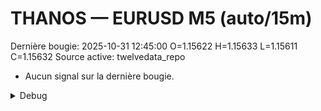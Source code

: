 # THANOS — EURUSD M5 (auto/15m)
Dernière bougie: 2025-10-31 12:45:00  O=1.15622  H=1.15633  L=1.15611  C=1.15632
Source active: twelvedata_repo

- Aucun signal sur la dernière bougie.

<details><summary>Debug</summary>

- TD_API_KEY manquant.

</details>